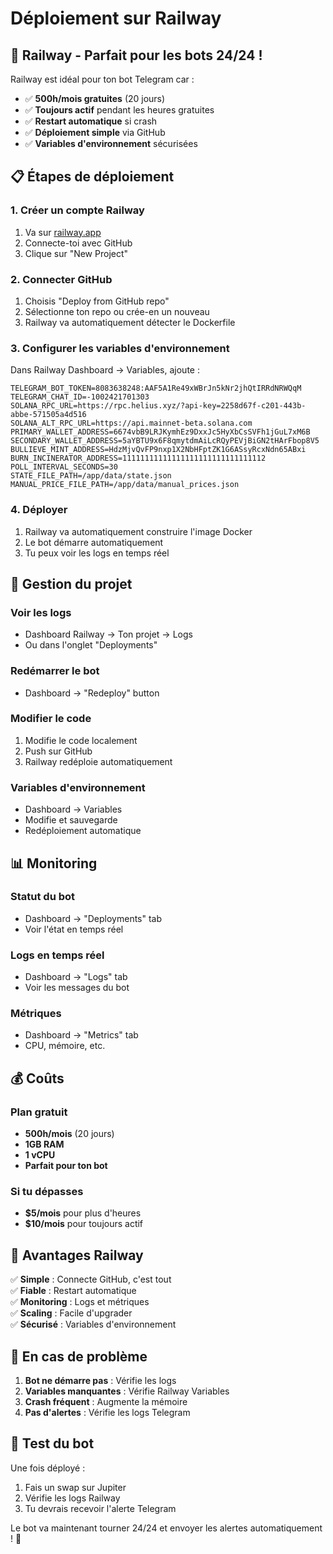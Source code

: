 # Déploiement sur Railway

## 🚀 Railway - Parfait pour les bots 24/24 !

Railway est idéal pour ton bot Telegram car :
- ✅ **500h/mois gratuites** (20 jours)
- ✅ **Toujours actif** pendant les heures gratuites
- ✅ **Restart automatique** si crash
- ✅ **Déploiement simple** via GitHub
- ✅ **Variables d'environnement** sécurisées

## 📋 Étapes de déploiement

### 1. Créer un compte Railway
1. Va sur [railway.app](https://railway.app)
2. Connecte-toi avec GitHub
3. Clique sur "New Project"

### 2. Connecter GitHub
1. Choisis "Deploy from GitHub repo"
2. Sélectionne ton repo ou crée-en un nouveau
3. Railway va automatiquement détecter le Dockerfile

### 3. Configurer les variables d'environnement
Dans Railway Dashboard → Variables, ajoute :

```env
TELEGRAM_BOT_TOKEN=8083638248:AAF5A1Re49xWBrJn5kNr2jhQtIRRdNRWQqM
TELEGRAM_CHAT_ID=-1002421701303
SOLANA_RPC_URL=https://rpc.helius.xyz/?api-key=2258d67f-c201-443b-abbe-571505a4d516
SOLANA_ALT_RPC_URL=https://api.mainnet-beta.solana.com
PRIMARY_WALLET_ADDRESS=6674vbB9LRJKymhEz9DxxJc5HyXbCsSVFh1jGuL7xM6B
SECONDARY_WALLET_ADDRESS=5aYBTU9x6F8qmytdmAiLcRQyPEVjBiGN2tHArFbop8V5
BULLIEVE_MINT_ADDRESS=HdzMjvQvFP9nxp1X2NbHFptZK1G6ASsyRcxNdn65ABxi
BURN_INCINERATOR_ADDRESS=11111111111111111111111111111112
POLL_INTERVAL_SECONDS=30
STATE_FILE_PATH=/app/data/state.json
MANUAL_PRICE_FILE_PATH=/app/data/manual_prices.json
```

### 4. Déployer
1. Railway va automatiquement construire l'image Docker
2. Le bot démarre automatiquement
3. Tu peux voir les logs en temps réel

## 🔧 Gestion du projet

### Voir les logs
- Dashboard Railway → Ton projet → Logs
- Ou dans l'onglet "Deployments"

### Redémarrer le bot
- Dashboard → "Redeploy" button

### Modifier le code
1. Modifie le code localement
2. Push sur GitHub
3. Railway redéploie automatiquement

### Variables d'environnement
- Dashboard → Variables
- Modifie et sauvegarde
- Redéploiement automatique

## 📊 Monitoring

### Statut du bot
- Dashboard → "Deployments" tab
- Voir l'état en temps réel

### Logs en temps réel
- Dashboard → "Logs" tab
- Voir les messages du bot

### Métriques
- Dashboard → "Metrics" tab
- CPU, mémoire, etc.

## 💰 Coûts

### Plan gratuit
- **500h/mois** (20 jours)
- **1GB RAM**
- **1 vCPU**
- **Parfait pour ton bot**

### Si tu dépasses
- **$5/mois** pour plus d'heures
- **$10/mois** pour toujours actif

## 🎯 Avantages Railway

✅ **Simple** : Connecte GitHub, c'est tout  
✅ **Fiable** : Restart automatique  
✅ **Monitoring** : Logs et métriques  
✅ **Scaling** : Facile d'upgrader  
✅ **Sécurisé** : Variables d'environnement  

## 🚨 En cas de problème

1. **Bot ne démarre pas** : Vérifie les logs
2. **Variables manquantes** : Vérifie Railway Variables
3. **Crash fréquent** : Augmente la mémoire
4. **Pas d'alertes** : Vérifie les logs Telegram

## 📱 Test du bot

Une fois déployé :
1. Fais un swap sur Jupiter
2. Vérifie les logs Railway
3. Tu devrais recevoir l'alerte Telegram

Le bot va maintenant tourner 24/24 et envoyer les alertes automatiquement ! 🎉
